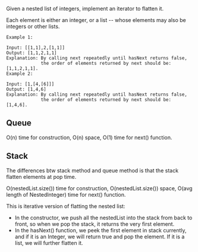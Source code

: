 Given a nested list of integers, implement an iterator to flatten it.

Each element is either an integer, or a list -- whose elements may also be integers or other lists.

	Example 1:

	Input: [[1,1],2,[1,1]]
	Output: [1,1,2,1,1]
	Explanation: By calling next repeatedly until hasNext returns false, 
	             the order of elements returned by next should be: [1,1,2,1,1].
	Example 2:

	Input: [1,[4,[6]]]
	Output: [1,4,6]
	Explanation: By calling next repeatedly until hasNext returns false, 
	             the order of elements returned by next should be: [1,4,6].

## Queue

O(n) time for construction, O(n) space, O(1) time for next() function.

## Stack

The differences btw stack method and queue method is that the stack flatten elements at pop time.

O(nestedList.size()) time for construction, O(nestedList.size()) space, O(avg length of NestedInteger) time for next() function.

This is iterative version of flatting the nested list:

+ In the constructor, we push all the nestedList into the stack from back to front, so when we pop the stack, it returns the very first element. 
+ In the hasNext() function, we peek the first element in stack currently, and if it is an Integer, we will return true and pop the element. If it is a list, we will further flatten it. 